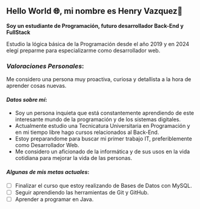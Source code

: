 ## Hello World 🌐, mi nombre es Henry Vazquez👋

**Soy un estudiante de Programación, futuro desarrollador Back-End y FullStack**

Estudio la lógica básica de la Programación desde el año 2019 y en 2024 elegí preparme para especializarme como desarrollador web.

### _Valoraciones Personales_:

Me considero una persona muy proactiva, curiosa y detallista a la hora de aprender cosas nuevas. 

#### _Datos sobre mí_:

  * Soy un persona inquieta que está constantemente aprendiendo de este interesante mundo de la programación y de los sistemas digitales.
  * Actualmente estudio una Tecnicatura Universitaria en Programación y en mi tiempo libre hago cursos relacionados al Back-End.
  * Estoy preparandome para buscar mi primer trabajo IT, preferiblemente como Desarrollador Web.
  * Me considero un aficionado de la informática y de sus usos en la vida cotidiana para mejorar la vida de las personas.

#### _Algunas de mis metas actuales_:
  - [ ] Finalizar el curso que estoy realizando de Bases de Datos con MySQL.
  - [ ] Seguir aprendiendo las herramientas de Git y GitHub.
  - [ ] Aprender a programar en Java.

<!--
**vazquezdev1/vazquezdev1** is a ✨ _special_ ✨ repository because its `README.md` (this file) appears on your GitHub profile.

Here are some ideas to get you started:

- 🔭 I’m currently working on ...
- 🌱 I’m currently learning ...
- 👯 I’m looking to collaborate on ...
- 🤔 I’m looking for help with ...
- 💬 Ask me about ...
- 📫 How to reach me: ...
- 😄 Pronouns: ...
- ⚡ Fun fact: ...
-->

